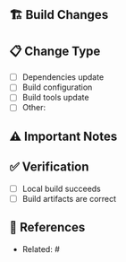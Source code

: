 ## 🏗️ Build Changes

<!-- Describe build system modifications -->

## 📋 Change Type

- [ ] Dependencies update
- [ ] Build configuration
- [ ] Build tools update
- [ ] Other:

## ⚠️ Important Notes

<!-- Any build-related warnings or notes -->

## ✅ Verification

- [ ] Local build succeeds
- [ ] Build artifacts are correct

## 🔗 References

- Related: #
